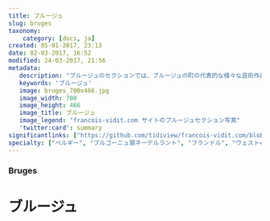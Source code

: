 ```yaml
---
title: ブルージュ
slug: bruges
taxonomy:
    category: [docs, ja]
created: 05-01-2017, 23:13
date: 02-03-2017, 16:52
modified: 24-03-2017, 21:56
metadata:
   description: "ブルージュのセクションでは、ブルージュの町の代表的な様々な芸術作品の理解を深めるための資料が提供されています。それは例えば、ハンス・メムリンク美術館、旧聖ヨハネ施療院に展示されているにハンス・メムリンク筆の〈洗礼者聖ヨハネと福音書記者聖ヨハネの三連画〉、〈聖ウルスラの聖遺物箱〉、あるいは〈マールテン・ファン・ニューウェンホーフェの二連画〉です。"
   keywords: 'ブルージュ'
   image: bruges_700x466.jpg
   image_width: 700
   image_height: 466
   image_title: ブルージュ
   image_legend: "francois-vidit.com サイトのブルージュセクション写真"
   'twitter:card': summary
significantlinks: ["https://github.com/tidiview/francois-vidit.com/blob/master/user/sites/docs/pages/01.home/06.bruges/chapter.ja.md"]
specialty: ["ベルギー", "ブルゴーニュ領ネーデルラント", "フランドル", "ウェスト=フランデレン州", "ブルージュ", "ブルッヘ"]
---
```

### Bruges

# ブルージュ
